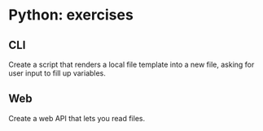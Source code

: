 # Python: exercises

## CLI

Create a script that renders a local file template into a new file, asking for user input to fill up variables.

## Web

Create a web API that lets you read files.
